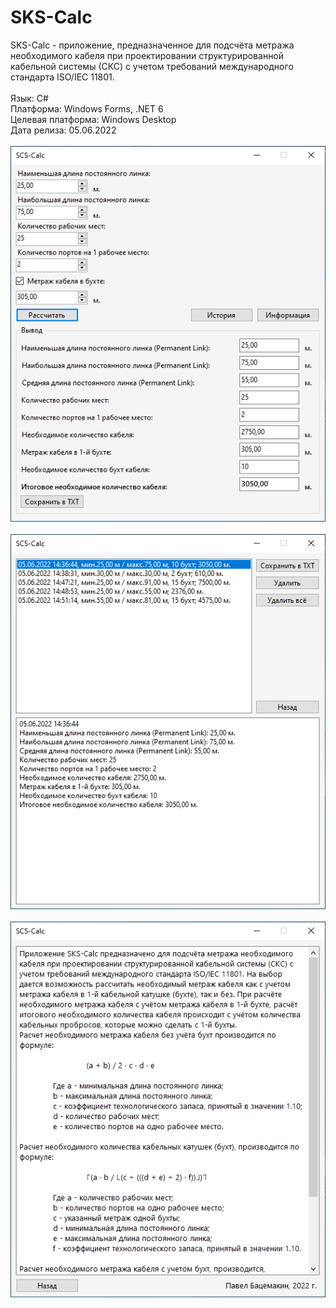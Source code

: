 # SKS-Calc
SKS-Calc - приложение, предназначенное для подсчёта метража необходимого кабеля при проектировании структурированной кабельной системы (СКС) с учетом требований международного стандарта ISO/IEC 11801.</br></br>
Язык: C#</br>
Платформа: Windows Forms, .NET 6<br>
Целевая платформа: Windows Desktop<br>
Дата релиза: 05.06.2022<br><br>
<img src = "Screenshots/Screenshot_1.png"/><br><br>
<img src = "Screenshots/Screenshot_2.png"/><br><br>
<img src = "Screenshots/Screenshot_3.png"/>
